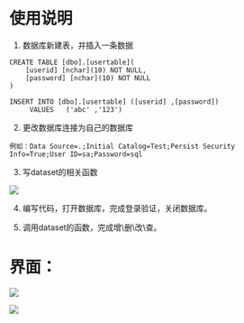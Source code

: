 # 使用说明
1.  数据库新建表，并插入一条数据
```
CREATE TABLE [dbo].[usertable](
	[userid] [nchar](10) NOT NULL,
	[password] [nchar](10) NOT NULL
)

INSERT INTO [dbo].[usertable] ([userid] ,[password])
     VALUES   ('abc' ,'123')
```
2.  更改数据库连接为自己的数据库
```
例如：Data Source=.;Initial Catalog=Test;Persist Security Info=True;User ID=sa;Password=sql
```
3.  写dataset的相关函数

 ![](https://github.com/HBU/DataBase/blob/master/CsharpDB/LoginDemo/picture/dataset.jpg)
 
4.  编写代码，打开数据库，完成登录验证，关闭数据库。

5.  调用dataset的函数，完成增\删\改\查。

# 界面：

![](https://github.com/HBU/DataBase/blob/master/CsharpDB/LoginDemo/picture/login.jpg)

![](https://github.com/HBU/DataBase/blob/master/CsharpDB/LoginDemo/picture/main.jpg)
